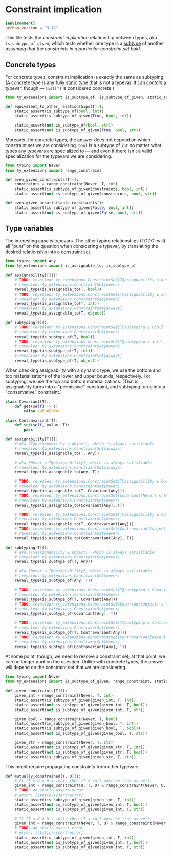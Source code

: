 # Constraint implication

```toml
[environment]
python-version = "3.12"
```

This file tests the _constraint implication_ relationship between types, aka `is_subtype_of_given`,
which tests whether one type is a [subtype][subtyping] of another _assuming that the constraints in
a particular constraint set hold_.

## Concrete types

For concrete types, constraint implication is exactly the same as subtyping. (A concrete type is any
fully static type that is not a typevar. It can _contain_ a typevar, though — `list[T]` is
considered concrete.)

```py
from ty_extensions import is_subtype_of, is_subtype_of_given, static_assert

def equivalent_to_other_relationships[T]():
    static_assert(is_subtype_of(bool, int))
    static_assert(is_subtype_of_given(True, bool, int))

    static_assert(not is_subtype_of(bool, str))
    static_assert(not is_subtype_of_given(True, bool, str))
```

Moreover, for concrete types, the answer does not depend on which constraint set we are considering.
`bool` is a subtype of `int` no matter what types any typevars are specialized to — and even if
there isn't a valid specialization for the typevars we are considering.

```py
from typing import Never
from ty_extensions import range_constraint

def even_given_constraints[T]():
    constraints = range_constraint(Never, T, int)
    static_assert(is_subtype_of_given(constraints, bool, int))
    static_assert(not is_subtype_of_given(constraints, bool, str))

def even_given_unsatisfiable_constraints():
    static_assert(is_subtype_of_given(False, bool, int))
    static_assert(not is_subtype_of_given(False, bool, str))
```

## Type variables

The interesting case is typevars. The other typing relationships (TODO: will) all "punt" on the
question when considering a typevar, by translating the desired relationship into a constraint set.

```py
from typing import Any
from ty_extensions import is_assignable_to, is_subtype_of

def assignability[T]():
    # TODO: revealed: ty_extensions.ConstraintSet[T@assignability ≤ bool]
    # revealed: ty_extensions.ConstraintSet[never]
    reveal_type(is_assignable_to(T, bool))
    # TODO: revealed: ty_extensions.ConstraintSet[T@assignability ≤ int]
    # revealed: ty_extensions.ConstraintSet[never]
    reveal_type(is_assignable_to(T, int))
    # revealed: ty_extensions.ConstraintSet[always]
    reveal_type(is_assignable_to(T, object))

def subtyping[T]():
    # TODO: revealed: ty_extensions.ConstraintSet[T@subtyping ≤ bool]
    # revealed: ty_extensions.ConstraintSet[never]
    reveal_type(is_subtype_of(T, bool))
    # TODO: revealed: ty_extensions.ConstraintSet[T@subtyping ≤ int]
    # revealed: ty_extensions.ConstraintSet[never]
    reveal_type(is_subtype_of(T, int))
    # revealed: ty_extensions.ConstraintSet[always]
    reveal_type(is_subtype_of(T, object))
```

When checking assignability with a dynamic type, we use the bottom and top materializations of the
lower and upper bounds, respectively. For subtyping, we use the top and bottom materializations.
(That is, assignability turns into a "permissive" constraint, and subtyping turns into a
"conservative" constraint.)

```py
class Covariant[T]:
    def get(self) -> T:
        raise ValueError

class Contravariant[T]:
    def set(self, value: T):
        pass

def assignability[T]():
    # aka [T@assignability ≤ object], which is always satisfiable
    # revealed: ty_extensions.ConstraintSet[always]
    reveal_type(is_assignable_to(T, Any))

    # aka [Never ≤ T@assignability], which is always satisfiable
    # revealed: ty_extensions.ConstraintSet[always]
    reveal_type(is_assignable_to(Any, T))

    # TODO: revealed: ty_extensions.ConstraintSet[T@assignability ≤ Covariant[object]]
    # revealed: ty_extensions.ConstraintSet[never]
    reveal_type(is_assignable_to(T, Covariant[Any]))
    # TODO: revealed: ty_extensions.ConstraintSet[Covariant[Never] ≤ T@assignability]
    # revealed: ty_extensions.ConstraintSet[never]
    reveal_type(is_assignable_to(Covariant[Any], T))

    # TODO: revealed: ty_extensions.ConstraintSet[T@assignability ≤ Contravariant[Never]]
    # revealed: ty_extensions.ConstraintSet[never]
    reveal_type(is_assignable_to(T, Contravariant[Any]))
    # TODO: revealed: ty_extensions.ConstraintSet[Contravariant[object] ≤ T@assignability]
    # revealed: ty_extensions.ConstraintSet[never]
    reveal_type(is_assignable_to(Contravariant[Any], T))

def subtyping[T]():
    # aka [T@assignability ≤ object], which is always satisfiable
    # revealed: ty_extensions.ConstraintSet[never]
    reveal_type(is_subtype_of(T, Any))

    # aka [Never ≤ T@assignability], which is always satisfiable
    # revealed: ty_extensions.ConstraintSet[never]
    reveal_type(is_subtype_of(Any, T))

    # TODO: revealed: ty_extensions.ConstraintSet[T@subtyping ≤ Covariant[Never]]
    # revealed: ty_extensions.ConstraintSet[never]
    reveal_type(is_subtype_of(T, Covariant[Any]))
    # TODO: revealed: ty_extensions.ConstraintSet[Covariant[object] ≤ T@subtyping]
    # revealed: ty_extensions.ConstraintSet[never]
    reveal_type(is_subtype_of(Covariant[Any], T))

    # TODO: revealed: ty_extensions.ConstraintSet[T@subtyping ≤ Contravariant[object]]
    # revealed: ty_extensions.ConstraintSet[never]
    reveal_type(is_subtype_of(T, Contravariant[Any]))
    # TODO: revealed: ty_extensions.ConstraintSet[Contravariant[Never] ≤ T@subtyping]
    # revealed: ty_extensions.ConstraintSet[never]
    reveal_type(is_subtype_of(Contravariant[Any], T))
```

At some point, though, we need to resolve a constraint set; at that point, we can no longer punt on
the question. Unlike with concrete types, the answer will depend on the constraint set that we are
considering.

```py
from typing import Never
from ty_extensions import is_subtype_of_given, range_constraint, static_assert

def given_constraints[T]():
    given_int = range_constraint(Never, T, int)
    static_assert(is_subtype_of_given(given_int, T, int))
    static_assert(not is_subtype_of_given(given_int, T, bool))
    static_assert(not is_subtype_of_given(given_int, T, str))

    given_bool = range_constraint(Never, T, bool)
    static_assert(is_subtype_of_given(given_bool, T, int))
    static_assert(is_subtype_of_given(given_bool, T, bool))
    static_assert(not is_subtype_of_given(given_bool, T, str))

    given_str = range_constraint(Never, T, str)
    static_assert(not is_subtype_of_given(given_str, T, int))
    static_assert(not is_subtype_of_given(given_str, T, bool))
    static_assert(is_subtype_of_given(given_str, T, str))
```

This might require propagating constraints from other typevars.

```py
def mutually_constrained[T, U]():
    # If [T = U ∧ U ≤ int], then [T ≤ int] must be true as well.
    given_int = range_constraint(U, T, U) & range_constraint(Never, U, int)
    # TODO: no static-assert-error
    # error: [static-assert-error]
    static_assert(is_subtype_of_given(given_int, T, int))
    static_assert(not is_subtype_of_given(given_int, T, bool))
    static_assert(not is_subtype_of_given(given_int, T, str))

    # If [T ≤ U ∧ U ≤ int], then [T ≤ int] must be true as well.
    given_int = range_constraint(Never, T, U) & range_constraint(Never, U, int)
    # TODO: no static-assert-error
    # error: [static-assert-error]
    static_assert(is_subtype_of_given(given_int, T, int))
    static_assert(not is_subtype_of_given(given_int, T, bool))
    static_assert(not is_subtype_of_given(given_int, T, str))
```

[subtyping]: https://typing.python.org/en/latest/spec/concepts.html#subtype-supertype-and-type-equivalence
